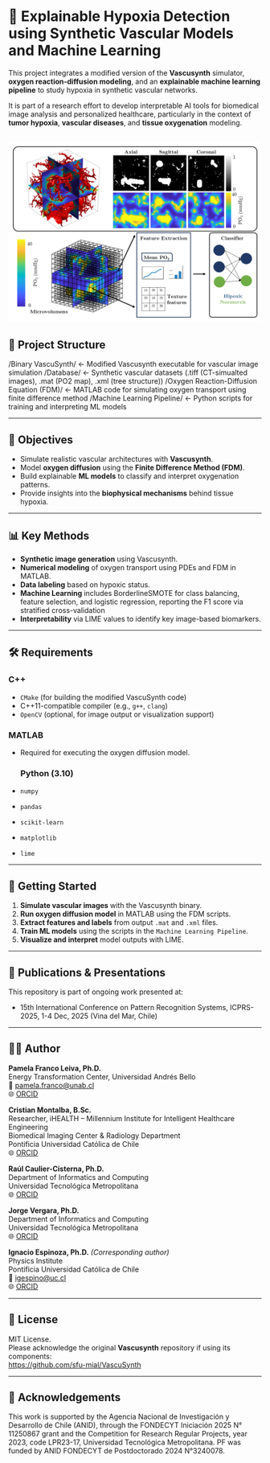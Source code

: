 # 🧠 Explainable Hypoxia Detection using Synthetic Vascular Models and Machine Learning

This project integrates a modified version of the **Vascusynth** simulator, **oxygen reaction-diffusion modeling**, and an **explainable machine learning pipeline** to study hypoxia in synthetic vascular networks.

It is part of a research effort to develop interpretable AI tools for biomedical image analysis and personalized healthcare, particularly in the context of **tumor hypoxia**, **vascular diseases**, and **tissue oxygenation** modeling.

![Figure 1](https://raw.githubusercontent.com/pamelaFranco/explainable-hypoxia-detection/main/Figure_1.png)
---

## 📁 Project Structure

/Binary VascuSynth/ ← Modified Vascusynth executable for vascular image simulation
/Database/ ← Synthetic vascular datasets (.tiff (CT-simualted images), .mat (PO2 map), .xml (tree structure))
/Oxygen Reaction-Diffusion Equation (FDM)/ ← MATLAB code for simulating oxygen transport using finite difference method
/Machine Learning Pipeline/ ← Python scripts for training and interpreting ML models


---

## 🧪 Objectives

- Simulate realistic vascular architectures with **Vascusynth**.
- Model **oxygen diffusion** using the **Finite Difference Method (FDM)**.
- Build explainable **ML models** to classify and interpret oxygenation patterns.
- Provide insights into the **biophysical mechanisms** behind tissue hypoxia.

---

## 📊 Key Methods

- **Synthetic image generation** using Vascusynth.
- **Numerical modeling** of oxygen transport using PDEs and FDM in MATLAB.
- **Data labeling** based on hypoxic status.
- **Machine Learning** includes BorderlineSMOTE for class balancing, feature selection, and logistic regression, reporting the F1 score via stratified cross-validation
- **Interpretability** via LIME values to identify key image-based biomarkers.

---

## 🛠 Requirements

### C++
- `CMake` (for building the modified VascuSynth code)
- C++11-compatible compiler (e.g., `g++`, `clang`)
- `OpenCV` (optional, for image output or visualization support)
  

### MATLAB
- Required for executing the oxygen diffusion model.

  ### Python (3.10)
- `numpy`
- `pandas`
- `scikit-learn`
- `matplotlib`
- `lime`

---

## 🚀 Getting Started

1. **Simulate vascular images** with the Vascusynth binary.
2. **Run oxygen diffusion model** in MATLAB using the FDM scripts.
3. **Extract features and labels** from output `.mat` and `.xml` files.
4. **Train ML models** using the scripts in the `Machine Learning Pipeline`.
5. **Visualize and interpret** model outputs with LIME.

---

## 📌 Publications & Presentations

This repository is part of ongoing work presented at:
 
- 15th International Conference on Pattern Recognition Systems, ICPRS-2025, 1-4 Dec, 2025 (Vina del Mar, Chile)

---

## 👩‍💻 Author

**Pamela Franco Leiva, Ph.D.**  
Energy Transformation Center, Universidad Andrés Bello  
📧 pamela.franco@unab.cl  
🌐 [ORCID](https://orcid.org/0000-0001-7629-3653)

**Cristian Montalba, B.Sc.**  
Researcher, iHEALTH – Millennium Institute for Intelligent Healthcare Engineering  
Biomedical Imaging Center & Radiology Department  
Pontificia Universidad Católica de Chile  
🌐 [ORCID](https://orcid.org/0000-0003-3370-0233)

**Raúl Caulier-Cisterna, Ph.D.**  
Department of Informatics and Computing  
Universidad Tecnológica Metropolitana  
🌐 [ORCID](https://orcid.org/0000-0002-0125-485X)

**Jorge Vergara, Ph.D.**  
Department of Informatics and Computing  
Universidad Tecnológica Metropolitana  
🌐 [ORCID](https://orcid.org/0000-0001-6699-4181)

**Ignacio Espinoza, Ph.D.** *(Corresponding author)*  
Physics Institute  
Pontificia Universidad Católica de Chile  
📧 igespino@uc.cl  
🌐 [ORCID](https://orcid.org/0000-0003-2400-4498)

---

## 📜 License

MIT License.  
Please acknowledge the original **Vascusynth** repository if using its components:  
https://github.com/sfu-mial/VascuSynth

---

## 🤝 Acknowledgements

This work is supported by the Agencia Nacional de Investigación y Desarrollo de Chile (ANID), through the FONDECYT Iniciación 2025 N° 11250867 grant and the Competition for Research Regular Projects, year 2023, code LPR23-17, Universidad Tecnológica Metropolitana. PF was funded by ANID FONDECYT de Postdoctorado 2024 N°3240078.



